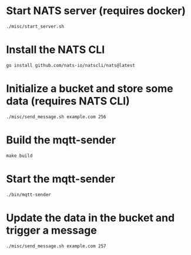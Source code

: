 # Start NATS server (requires docker)
```
./misc/start_server.sh
```

# Install the NATS CLI
```
go install github.com/nats-io/natscli/nats@latest
```

# Initialize a bucket and store some data (requires NATS CLI)
```
./misc/send_message.sh example.com 256
```

# Build the mqtt-sender
```
make build
```

# Start the mqtt-sender
```
./bin/mqtt-sender
```

# Update the data in the bucket and trigger a message
```
./misc/send_message.sh example.com 257
```

